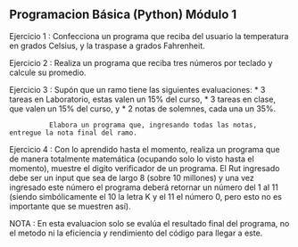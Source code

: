 Programacion Básica (Python) Módulo 1
-------------------------------------

Ejercicio 1 : Confecciona un programa que reciba del usuario la temperatura en grados Celsius, y la traspase a grados Fahrenheit.

Ejercicio 2 :  Realiza un programa que reciba tres números por teclado y calcule su promedio.

Ejercicio 3 : Supón que un ramo tiene las siguientes evaluaciones: 
              * 3 tareas en Laboratorio, estas valen un 15% del curso, 
              * 3 tareas en clase, que valen un 15% del curso, y
              * 2 notas de solemnes, cada una un 35%.
              
              Elabora un programa que, ingresando todas las notas, entregue la nota final del ramo.
              
Ejercicio 4 : Con lo aprendido hasta el momento, realiza un programa que de manera totalmente matemática 
              (ocupando solo lo visto hasta el momento), muestre el digito verificador de un programa. 
              El Rut ingresado debe ser un input que sea de largo 8 (sobre 10 millones) y una vez ingresado este 
              número el programa deberá retornar un número del 1 al 11 (siendo simbólicamente el 10 la letra K 
              y el 11 el número 0, pero esto no es importante que se muestren así).

NOTA : En esta evaluacion solo se evalúa el resultado final del programa, no el metodo ni la eficiencia y rendimiento del código para llegar a este.
